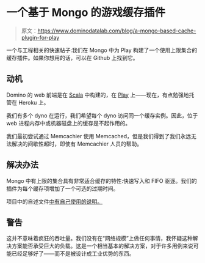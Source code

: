 # 一个基于 Mongo 的游戏缓存插件

> 原文：<https://www.dominodatalab.com/blog/a-mongo-based-cache-plugin-for-play>

一个与工程相关的快速帖子:我们在 Mongo 中为 Play 构建了一个使用上限集合的缓存插件。如果你想用的话，可以在 Github 上找到它。

## 动机

Domino 的 web 前端是在 [Scala](http://www.scala-lang.org/) 中构建的，在 [Play](https://playframework.com/) 上——现在，有点勉强地托管在 Heroku 上。

我们有多个 dyno 在运行，我们希望每个 dyno 访问同一个缓存实例。因此，位于 web 进程内存中或机器磁盘上的缓存是不起作用的。

我们最初尝试通过 Memcachier 使用 Memcached，但是我们得到了我们永远无法解决的间歇性超时，即使有 Memcachier 人员的帮助。

## 解决办法

Mongo 中有上限的集合具有非常适合缓存的特性:快速写入和 FIFO 驱逐。我们的插件为每个缓存项增加了一个可选的过期时间。

项目中的自述文件[中有自己使用的说明。](https://github.com/dominodatalab/play-mongo-cache)

## 警告

这并不意味着疯狂的吞吐量。我们没有在“网络规模”上做任何事情，我怀疑这种解决方案能否承受巨大的负载。这是一个相当基本的解决方案，对于许多用例来说可能已经足够好了——而不是被设计成工业优势的东西。